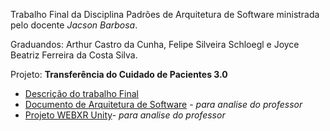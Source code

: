 Trabalho Final da Disciplina Padrões de Arquitetura de Software ministrada pelo docente <i>Jacson Barbosa</i>. 

Graduandos: Arthur Castro da Cunha, Felipe Silveira Schloegl e Joyce Beatriz Ferreira da Costa Silva.

Projeto: <b>Transferência do Cuidado de Pacientes 3.0</b>

- [Descrição do trabalho Final](https://docs.google.com/document/d/1mjfHMmuqEhak13JCuxc29DPbRSkCzAYpRMpAXkSkcFM/edit) 
- [Documento de Arquitetura de Software](https://docs.google.com/document/d/1r-WKgARDs5XG9AgJz_4WX3IK-rZhdjgkbNN0hu41mqs/edit?usp=sharing) - <i>para analise do professor</i>
- [Projeto WEBXR Unity](https://github.com/arthur-es/pas-poc)- <i>para analise do professor</i>
